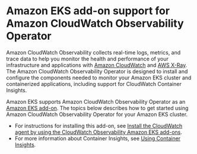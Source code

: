# Amazon EKS add\-on support for Amazon CloudWatch Observability Operator<a name="cloudwatch"></a>

Amazon CloudWatch Observability collects real\-time logs, metrics, and trace data to help you monitor the health and performance of your infrastructure and applications with [ Amazon CloudWatch](https://docs.aws.amazon.com/AmazonCloudWatch/latest/monitoring/WhatIsCloudWatch.html) and [AWS X\-Ray](https://docs.aws.amazon.com/xray/latest/devguide/aws-xray.html)\. The Amazon CloudWatch Observability Operator is designed to install and configure the components needed to monitor your Amazon EKS cluster and containerized applications, including support for CloudWatch Container Insights\.

Amazon EKS supports Amazon CloudWatch Observability Operator as an [ Amazon EKS add\-on](https://docs.aws.amazon.com/eks/latest/userguide/eks-add-ons.html)\. The topics below describes how to get started using Amazon CloudWatch Observability Operator for your Amazon EKS cluster\. 
+ For instructions for installing this add\-on, see [Install the CloudWatch agent by using the CloudWatch Observability Amazon EKS add\-ons](https://docs.aws.amazon.com/AmazonCloudWatch/latest/monitoring/install-CloudWatch-Observability-EKS-addon.html)\.
+ For more information about Container Insights, see [Using Container Insights](https://docs.aws.amazon.com/AmazonCloudWatch/latest/monitoring/ContainerInsights.html)\.